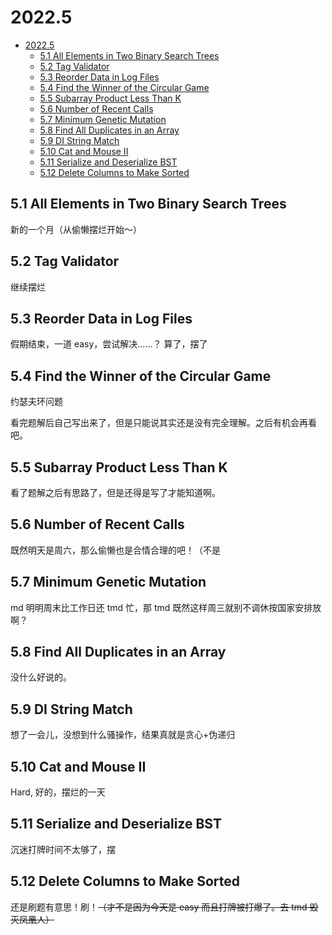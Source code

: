 # 2022.5

- [2022.5](#20225)
  - [5.1 All Elements in Two Binary Search Trees](#51-all-elements-in-two-binary-search-trees)
  - [5.2 Tag Validator](#52-tag-validator)
  - [5.3 Reorder Data in Log Files](#53-reorder-data-in-log-files)
  - [5.4 Find the Winner of the Circular Game](#54-find-the-winner-of-the-circular-game)
  - [5.5 Subarray Product Less Than K](#55-subarray-product-less-than-k)
  - [5.6 Number of Recent Calls](#56-number-of-recent-calls)
  - [5.7 Minimum Genetic Mutation](#57-minimum-genetic-mutation)
  - [5.8 Find All Duplicates in an Array](#58-find-all-duplicates-in-an-array)
  - [5.9 DI String Match](#59-di-string-match)
  - [5.10 Cat and Mouse II](#510-cat-and-mouse-ii)
  - [5.11 Serialize and Deserialize BST](#511-serialize-and-deserialize-bst)
  - [5.12 Delete Columns to Make Sorted](#512-delete-columns-to-make-sorted)

## 5.1 All Elements in Two Binary Search Trees

新的一个月（从偷懒摆烂开始～）

## 5.2 Tag Validator

继续摆烂

## 5.3 Reorder Data in Log Files

假期结束，一道 easy，尝试解决……？
算了，摆了

## 5.4 Find the Winner of the Circular Game

约瑟夫环问题

看完题解后自己写出来了，但是只能说其实还是没有完全理解。之后有机会再看吧。

## 5.5 Subarray Product Less Than K

看了题解之后有思路了，但是还得是写了才能知道啊。

## 5.6 Number of Recent Calls

既然明天是周六，那么偷懒也是合情合理的吧！（不是

## 5.7 Minimum Genetic Mutation

md 明明周末比工作日还 tmd 忙，那 tmd 既然这样周三就别不调休按国家安排放啊？

## 5.8 Find All Duplicates in an Array

没什么好说的。

## 5.9 DI String Match

想了一会儿，没想到什么骚操作，结果真就是贪心+伪递归

## 5.10 Cat and Mouse II

Hard, 好的，摆烂的一天

## 5.11 Serialize and Deserialize BST

沉迷打牌时间不太够了，摆

## 5.12 Delete Columns to Make Sorted

还是刷题有意思！刷！~~（才不是因为今天是 easy 而且打牌被打爆了。去 tmd 毁灭凤凰人）~~

